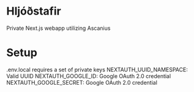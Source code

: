 #  Hljóðstafir
  Private Next.js webapp utilizing Ascanius

# Setup
  .env.local requires a set of private keys
  NEXTAUTH_UUID_NAMESPACE: Valid UUID
  NEXTAUTH_GOOGLE_ID: Google OAuth 2.0 credential
  NEXTAUTH_GOOGLE_SECRET: Google OAuth 2.0 credential